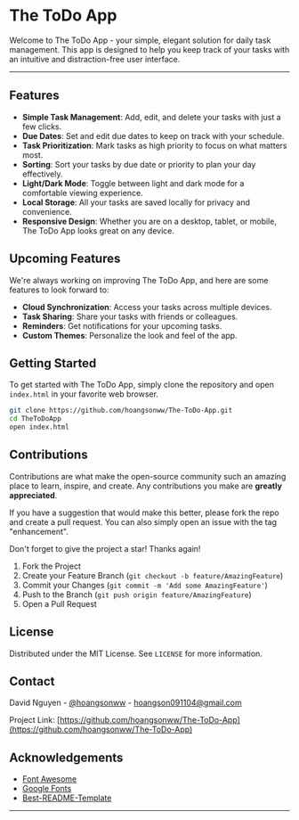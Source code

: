 # The ToDo App

Welcome to The ToDo App - your simple, elegant solution for daily task management. This app is designed to help you keep track of your tasks with an intuitive and distraction-free user interface.

---

## Features

- **Simple Task Management**: Add, edit, and delete your tasks with just a few clicks.
- **Due Dates**: Set and edit due dates to keep on track with your schedule.
- **Task Prioritization**: Mark tasks as high priority to focus on what matters most.
- **Sorting**: Sort your tasks by due date or priority to plan your day effectively.
- **Light/Dark Mode**: Toggle between light and dark mode for a comfortable viewing experience.
- **Local Storage**: All your tasks are saved locally for privacy and convenience.
- **Responsive Design**: Whether you are on a desktop, tablet, or mobile, The ToDo App looks great on any device.

## Upcoming Features

We're always working on improving The ToDo App, and here are some features to look forward to:

- **Cloud Synchronization**: Access your tasks across multiple devices.
- **Task Sharing**: Share your tasks with friends or colleagues.
- **Reminders**: Get notifications for your upcoming tasks.
- **Custom Themes**: Personalize the look and feel of the app.

## Getting Started

To get started with The ToDo App, simply clone the repository and open `index.html` in your favorite web browser.

```bash
git clone https://github.com/hoangsonww/The-ToDo-App.git
cd TheToDoApp
open index.html
```

## Contributions

Contributions are what make the open-source community such an amazing place to learn, inspire, and create. Any contributions you make are **greatly appreciated**.

If you have a suggestion that would make this better, please fork the repo and create a pull request. You can also simply open an issue with the tag "enhancement".

Don't forget to give the project a star! Thanks again!

1. Fork the Project
2. Create your Feature Branch (`git checkout -b feature/AmazingFeature`)
3. Commit your Changes (`git commit -m 'Add some AmazingFeature'`)
4. Push to the Branch (`git push origin feature/AmazingFeature`)
5. Open a Pull Request

## License

Distributed under the MIT License. See `LICENSE` for more information.

## Contact

David Nguyen - [@hoangsonww](https://github.com/hoangsonww) - hoangson091104@gmail.com

Project Link: [https://github.com/hoangsonww/The-ToDo-App](https://github.com/hoangsonww/The-ToDo-App)

## Acknowledgements

- [Font Awesome](https://fontawesome.com)
- [Google Fonts](https://fonts.google.com/)
- [Best-README-Template](https://github.com/othneildrew/Best-README-Template)

---